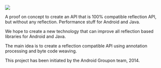 <img src="https://raw.githubusercontent.com/stephanenicolas/reflection-no-reflection/master/assets/prism.jpg">

A proof on concept to create an API that is 100% compatible reflection API, but without any reflection. Performance stuff for Android and Java. 

We hope to create a new technology that can improve all reflection based libraries for Android and Java.

The main idea is to create a reflection compatible API using annotation processing and byte code weaving.

This project has been initiated by the Android Groupon team, 2014.


